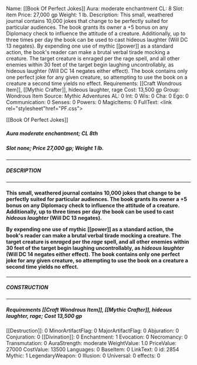 Name: [[Book Of Perfect Jokes]]
Aura: moderate enchantment
CL: 8
Slot: item
Price: 27,000 gp
Weight: 1 lb.
Description: This small, weathered journal contains 10,000 jokes that change to be perfectly suited for particular audiences. The book grants its owner a +5 bonus on any Diplomacy check to influence the attitude of a creature. Additionally, up to three times per day the book can be used to cast hideous laughter (Will DC 13 negates). By expending one use of mythic [[power]] as a standard action, the book's reader can make a brutal verbal tirade mocking a creature. The target creature is enraged per the rage spell, and all other enemies within 30 feet of the target begin laughing uncontrollably, as hideous laughter (Will DC 14 negates either effect). The book contains only one perfect joke for any given creature, so attempting to use the book on a creature a second time yields no effect.
Requirements: [[Craft Wondrous Item]], [[Mythic Crafter]], hideous laughter, rage
Cost: 13,500 gp
Group: Wondrous Item
Source: Mythic Adventures
AL: 0
Int: 0
Wis: 0
Cha: 0
Ego: 0
Communication: 0
Senses: 0
Powers: 0
MagicItems: 0
FullText: <link rel="stylesheet"href="PF.css"><div class="heading"><p class="alignleft">[[Book Of Perfect Jokes]]</p><div style="clear: both;"></div></div><div><h5><b>Aura </b>moderate enchantment; <b>CL </b>8th</h5><h5><b>Slot </b>none; <b>Price </b>27,000 gp; <b>Weight </b>1 lb.</h5></div><hr/><div><h5><b>DESCRIPTION</b></h5></div><hr/><div><h4><p>This small, weathered journal contains 10,000 jokes that change to be perfectly suited for particular audiences. The book grants its owner a +5 bonus on any Diplomacy check to influence the attitude of a creature. Additionally, up to three times per day the book can be used to cast <i>hideous laughter</i> (Will DC 13 negates). </p><p>By expending one use of mythic [[power]] as a standard action, the book's reader can make a brutal verbal tirade mocking a creature. The target creature is en<i>rage</i>d per the <i>rage</i> spell, and all other enemies within 30 feet of the target begin laughing uncontrollably, as <i>hideous laughter</i> (Will DC 14 negates either effect). The book contains only one perfect joke for any given creature, so attempting to use the book on a creature a second time yields no effect.</p></h4></div><hr/><div><h5><b>CONSTRUCTION</b></h5></div><hr/><div><h5><b>Requirements </b>[[Craft Wondrous Item]], [[Mythic Crafter]], <i>hideous laughter</i>, <i>rage</i>; <b>Cost </b>13,500 gp</h5></div>
[[Destruction]]: 0
MinorArtifactFlag: 0
MajorArtifactFlag: 0
Abjuration: 0
Conjuration: 0
[[Divination]]: 0
Enchantment: 1
Evocation: 0
Necromancy: 0
Transmutation: 0
AuraStrength: moderate
WeightValue: 1.0
PriceValue: 27000
CostValue: 13500
Languages: 0
BaseItem: 0
LinkText: 0
id: 2854
Mythic: 1
LegendaryWeapon: 0
Illusion: 0
Universal: 0
effects: 0
